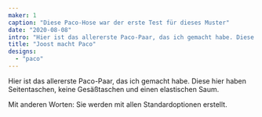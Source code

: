 ```yaml
---
maker: 1
caption: "Diese Paco-Hose war der erste Test für dieses Muster"
date: "2020-08-08"
intro: "Hier ist das allererste Paco-Paar, das ich gemacht habe. Diese hier haben Seitentaschen, keine Gesäßtaschen und einen elastischen Saum."
title: "Joost macht Paco"
designs:
  - "paco"
---
```



Hier ist das allererste Paco-Paar, das ich gemacht habe. Diese hier haben Seitentaschen, keine Gesäßtaschen und einen elastischen Saum.

Mit anderen Worten: Sie werden mit allen Standardoptionen erstellt.

